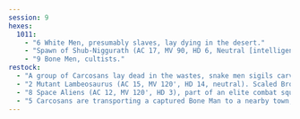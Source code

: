 ```yaml
---
session: 9
hexes: 
  1011:
    - "6 White Men, presumably slaves, lay dying in the desert."
    - "Spawn of Shub-Niggurath (AC 17, MV 90, HD 6, Neutral [intelligent]): a Blue quadruped with a smooth hide, 4 eyes, and a beaked mouth. Its touch turns anyone to slime."
    - "9 Bone Men, cultists."
restock:
  - "A group of Carcosans lay dead in the wastes, snake men sigils carved into their bodies. They have some amount of wealth, but in particular were transporting the body of a dead armoured space alien."
  - "2 Mutant Lambeosaurus (AC 15, MV 120', HD 14, neutral). Scaled Brown hide. Suckered mouth, metal body. Poisoned tail spikes has the effect of green lotus powder. They feast on the remains of 6 dead White Men."
  - "8 Space Aliens (AC 12, MV 120', HD 3), part of an elite combat squad, pursue a group of Carcosan who have defiled one of their tombs through the badlands. They are armed with laser rifles."
  - "5 Carcosans are transporting a captured Bone Man to a nearby town, where he will be tortured and killed for information. The party believes the Bone Man is a cultist."
---
```

